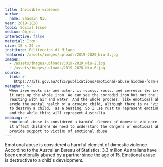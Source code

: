 ```yaml
---
title: Invisible violence
author:
  name: Shaomin Niu
year: 2019-2020
topic: Social Issue
medium: Object
interactive: false
material: Iron
size: 15 x 20 cm
institute: Politecnico di Milano
featured: /assets/images/uploads/2019-2020_Niu-3.jpg
images:
  - /assets/images/uploads/2019-2020_Niu-2.jpg
  - /assets/images/uploads/2019-2020_Niu-6.jpg
source:
  link: >-
    https://aifs.gov.au/cfca/publications/emotional-abuse-hidden-form-maltreatment
metaphor: >-
  When iron meets air and water, it reacts, rusts, and corrodes the iron, until
  it eats up the whole iron. We can see the corroded iron but not the iron
  reacting with air and water. And the whole process, like emotional abuse, can
  erode the mental health of a growing child, although there is no "visible way"
  to destroy a child,  as a beating. So I use rust to represent emotional abuse,
  and the whole thing will represent Australia
meaning: >-
  Emotional abuse is considered a harmful element of domestic violence. How does
  it affect children? We need to understand the dangers of emotional abuse to
  provide support to victims of emotional abuse
---
```

Emotional abuse is considered a harmful element of domestic violence. According to the Australian Bureau of Statistics, 3.3 million Australians have been emotionally abused by a partner since the age of 15. Emotional abuse is destructive to a child's development.
